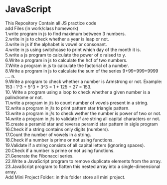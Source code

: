 # JavaScript
This Repository Contain all JS practice code
<br>
add Files (in work/class homework)
<br>
1.write program in js to find maximum between 3 numbers.
<br>
2.write in js to check whether a year is leap or not.
<br>
3.write in js if the alphabet is vowel or consonant.
<br>
4.write in js using switchcase to print which day of the month it is.
<br>
5.write a js program to calculate the power of x raised to y.
<br>
6.Write a program in js to calculate the hcf of two numbers.
<br>
7.Write a program in js to calculate the factorial of a number.
<br>
8.Write a program in js to calculate the sum of the series  9+99+999+9999 .... n.
<br>
9.Write a program to check whether a number is Armstrong or not.
Example: 153 :  1^3 + 5^3 + 3^3 = 1 + 125 + 27 = 153.
<br>
10. Write a program using a loop to check whether a given number is a palindrome or not.
<br>
11.write a program in j/s to count number of vovels present in a string.
<br>
12.write a program in j/s to print pattern star triangle pattern.
<br>
13.write a program in j/s to check wether the number is power of two or not.
<br>
14.write a program in j/s to validate if are string all capital characters or not.
<br>
15.create a peramid star and reverse peramid star pattern in sigle program
<br>
16.Check if a string contains only digits (numbers).
<br>
17.Count the number of vowels in a string.
<br>
18.Check if a number is prime or not using functions.
<br>
19.Validate if a string consists of all capital letters (ignoring spaces).
<br>
20.Check if a number is prime or not using functions.
<br>
21.Generate the Fibonacci series.
<br>
22.Write a JavaScript program to remove duplicate elements from the array.
<br>
23.JavaScript program to flatten this nested array into a single-dimensional array.
<br>
Add Mini Project Folder: in this folder store all mini project.
